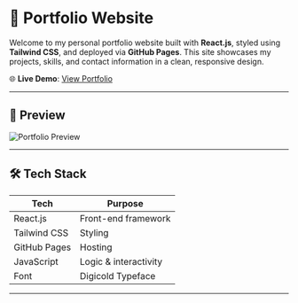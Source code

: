 # 🚀 Portfolio Website

Welcome to my personal portfolio website built with **React.js**, styled using **Tailwind CSS**, and deployed via **GitHub Pages**. This site showcases my projects, skills, and contact information in a clean, responsive design.

🌐 **Live Demo**: [View Portfolio](https://pranav0-0.github.io/about-me)

---

## 📸 Preview

![Portfolio Preview](./assets/preview.png)

---

## 🛠️ Tech Stack

| Tech           | Purpose                  |
|----------------|--------------------------|
| React.js       | Front-end framework      |
| Tailwind CSS   | Styling                  |
| GitHub Pages   | Hosting                  |
| JavaScript     | Logic & interactivity    |
| Font           | Digicold Typeface        |

---